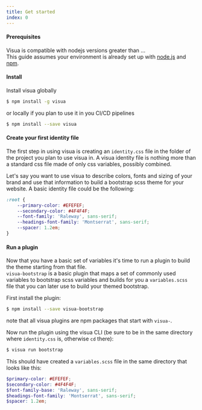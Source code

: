 ```yaml
---
title: Get started
index: 0
---
```

#### Prerequisites

Visua is compatible with nodejs versions greater than ...  
This guide assumes your environment is already set up with [node.js](https://nodejs.org) and [npm](https://npmjs.org).

#### Install

Install visua globally

```bash
$ npm install -g visua
```

or locally if you plan to use it in you CI/CD pipelines

```bash
$ npm install --save visua
```

#### Create your first identity file

The first step in using visua is creating an `identity.css` file in the folder of the project you plan to use
visua in. A visua identity file is nothing more than a standard css file made of only css variables, possibly combined.
  
Let's say you want to use visua to describe colors, fonts and sizing of your brand and use that information to build a
bootstrap scss theme for your website. A basic identity file could be the following:

```css
:root {
    --primary-color: #EFEFEF;
    --secondary-color: #4F4F4F;
    --font-family: 'Raleway', sans-serif;
    --headings-font-family: 'Montserrat', sans-serif;
    --spacer: 1.2em;
}
```

#### Run a plugin

Now that you have a basic set of variables it's time to run a plugin to build the theme starting from that file.  
`visua-bootstrap` is a basic plugin that maps a set of commonly used variables to bootstrap scss variables and builds
for you a `variables.scss` file that you can later use to build your themed bootstrap.

First install the plugin:

```bash
$ npm install --save visua-bootstrap
```

note that all visua plugins are npm packages that start with `visua-`.

Now run the plugin using the visua CLI (be sure to be in the same directory where `identity.css` is, otherwise `cd` there):

```bash
$ visua run bootstrap
```

This should have created a `variables.scss` file in the same directory that looks like this:

```scss
$primary-color: #EFEFEF;
$secondary-color: #4F4F4F;
$font-family-base: 'Raleway', sans-serif;
$headings-font-family: 'Montserrat', sans-serif;
$spacer: 1.2em;
```
